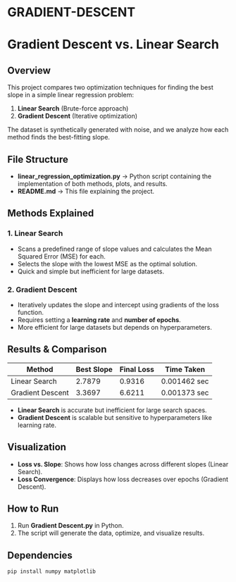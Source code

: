 # GRADIENT-DESCENT
# Gradient Descent vs. Linear Search

## Overview
This project compares two optimization techniques for finding the best slope in a simple linear regression problem:
1. **Linear Search** (Brute-force approach)
2. **Gradient Descent** (Iterative optimization)

The dataset is synthetically generated with noise, and we analyze how each method finds the best-fitting slope.

## File Structure
- **linear_regression_optimization.py** → Python script containing the implementation of both methods, plots, and results.
- **README.md** → This file explaining the project.

## Methods Explained
### 1. Linear Search
- Scans a predefined range of slope values and calculates the Mean Squared Error (MSE) for each.
- Selects the slope with the lowest MSE as the optimal solution.
- Quick and simple but inefficient for large datasets.

### 2. Gradient Descent
- Iteratively updates the slope and intercept using gradients of the loss function.
- Requires setting a **learning rate** and **number of epochs**.
- More efficient for large datasets but depends on hyperparameters.

## Results & Comparison
| Method            | Best Slope | Final Loss | Time Taken  |
|------------------|------------|-------------|-------------|
| Linear Search    | 2.7879      | 0.9316       | 0.001462 sec |
| Gradient Descent | 3.3697      | 6.6211       | 0.001373 sec  |

- **Linear Search** is accurate but inefficient for large search spaces.
- **Gradient Descent** is scalable but sensitive to hyperparameters like learning rate.

## Visualization
- **Loss vs. Slope**: Shows how loss changes across different slopes (Linear Search).
- **Loss Convergence**: Displays how loss decreases over epochs (Gradient Descent).

## How to Run
1. Run **Gradient Descent.py** in Python.
2. The script will generate the data, optimize, and visualize results.

## Dependencies
```bash
pip install numpy matplotlib
```
